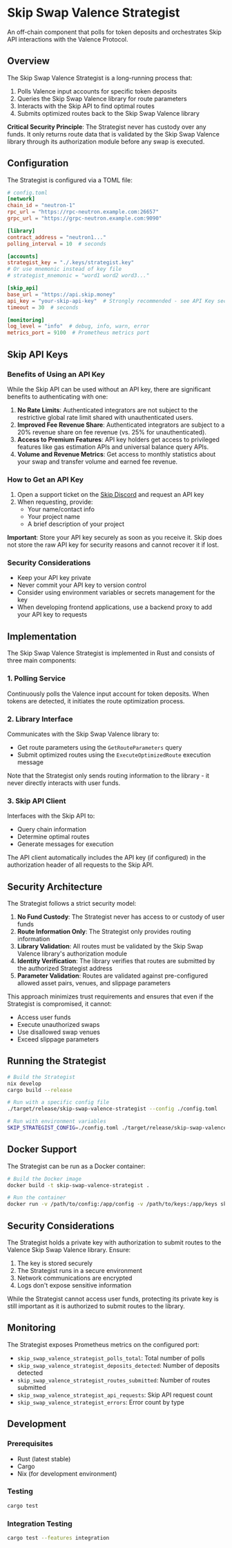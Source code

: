 # Skip Swap Valence Strategist

An off-chain component that polls for token deposits and orchestrates Skip API interactions with the Valence Protocol.

## Overview

The Skip Swap Valence Strategist is a long-running process that:

1. Polls Valence input accounts for specific token deposits
2. Queries the Skip Swap Valence library for route parameters
3. Interacts with the Skip API to find optimal routes
4. Submits optimized routes back to the Skip Swap Valence library

**Critical Security Principle**: The Strategist never has custody over any funds. It only returns route data that is validated by the Skip Swap Valence library through its authorization module before any swap is executed.

## Configuration

The Strategist is configured via a TOML file:

```toml
# config.toml
[network]
chain_id = "neutron-1"
rpc_url = "https://rpc-neutron.example.com:26657"
grpc_url = "https://grpc-neutron.example.com:9090"

[library]
contract_address = "neutron1..."
polling_interval = 10  # seconds

[accounts]
strategist_key = "./.keys/strategist.key"
# Or use mnemonic instead of key file
# strategist_mnemonic = "word1 word2 word3..."

[skip_api]
base_url = "https://api.skip.money"
api_key = "your-skip-api-key"  # Strongly recommended - see API Key section below
timeout = 30  # seconds

[monitoring]
log_level = "info"  # debug, info, warn, error
metrics_port = 9100  # Prometheus metrics port
```

## Skip API Keys

### Benefits of Using an API Key

While the Skip API can be used without an API key, there are significant benefits to authenticating with one:

1. **No Rate Limits**: Authenticated integrators are not subject to the restrictive global rate limit shared with unauthenticated users.
2. **Improved Fee Revenue Share**: Authenticated integrators are subject to a 20% revenue share on fee revenue (vs. 25% for unauthenticated).
3. **Access to Premium Features**: API key holders get access to privileged features like gas estimation APIs and universal balance query APIs.
4. **Volume and Revenue Metrics**: Get access to monthly statistics about your swap and transfer volume and earned fee revenue.

### How to Get an API Key

1. Open a support ticket on the [Skip Discord](https://discord.gg/skip) and request an API key
2. When requesting, provide:
   - Your name/contact info
   - Your project name
   - A brief description of your project

**Important**: Store your API key securely as soon as you receive it. Skip does not store the raw API key for security reasons and cannot recover it if lost.

### Security Considerations

- Keep your API key private
- Never commit your API key to version control
- Consider using environment variables or secrets management for the key
- When developing frontend applications, use a backend proxy to add your API key to requests

## Implementation

The Skip Swap Valence Strategist is implemented in Rust and consists of three main components:

### 1. Polling Service

Continuously polls the Valence input account for token deposits. When tokens are detected, it initiates the route optimization process.

### 2. Library Interface

Communicates with the Skip Swap Valence library to:
- Get route parameters using the `GetRouteParameters` query
- Submit optimized routes using the `ExecuteOptimizedRoute` execution message

Note that the Strategist only sends routing information to the library - it never directly interacts with user funds.

### 3. Skip API Client

Interfaces with the Skip API to:
- Query chain information
- Determine optimal routes
- Generate messages for execution

The API client automatically includes the API key (if configured) in the authorization header of all requests to the Skip API.

## Security Architecture

The Strategist follows a strict security model:

1. **No Fund Custody**: The Strategist never has access to or custody of user funds
2. **Route Information Only**: The Strategist only provides routing information
3. **Library Validation**: All routes must be validated by the Skip Swap Valence library's authorization module
4. **Identity Verification**: The library verifies that routes are submitted by the authorized Strategist address
5. **Parameter Validation**: Routes are validated against pre-configured allowed asset pairs, venues, and slippage parameters

This approach minimizes trust requirements and ensures that even if the Strategist is compromised, it cannot:
- Access user funds
- Execute unauthorized swaps
- Use disallowed swap venues
- Exceed slippage parameters

## Running the Strategist

```bash
# Build the Strategist
nix develop
cargo build --release

# Run with a specific config file
./target/release/skip-swap-valence-strategist --config ./config.toml

# Run with environment variables
SKIP_STRATEGIST_CONFIG=./config.toml ./target/release/skip-swap-valence-strategist
```

## Docker Support

The Strategist can be run as a Docker container:

```bash
# Build the Docker image
docker build -t skip-swap-valence-strategist .

# Run the container
docker run -v /path/to/config:/app/config -v /path/to/keys:/app/keys skip-swap-valence-strategist
```

## Security Considerations

The Strategist holds a private key with authorization to submit routes to the Valence Skip Swap Valence library. Ensure:

1. The key is stored securely
2. The Strategist runs in a secure environment
3. Network communications are encrypted
4. Logs don't expose sensitive information

While the Strategist cannot access user funds, protecting its private key is still important as it is authorized to submit routes to the library.

## Monitoring

The Strategist exposes Prometheus metrics on the configured port:

- `skip_swap_valence_strategist_polls_total`: Total number of polls
- `skip_swap_valence_strategist_deposits_detected`: Number of deposits detected
- `skip_swap_valence_strategist_routes_submitted`: Number of routes submitted
- `skip_swap_valence_strategist_api_requests`: Skip API request count
- `skip_swap_valence_strategist_errors`: Error count by type

## Development

### Prerequisites

- Rust (latest stable)
- Cargo
- Nix (for development environment)

### Testing

```bash
cargo test
```

### Integration Testing

```bash
cargo test --features integration
```
